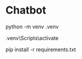 # Chatbot

<!-- create a vertual environment -->
python -m venv .venv

<!-- activate virtual env -->
.venv\Scripts\activate

<!-- install Requiered library -->
pip install -r requirements.txt
